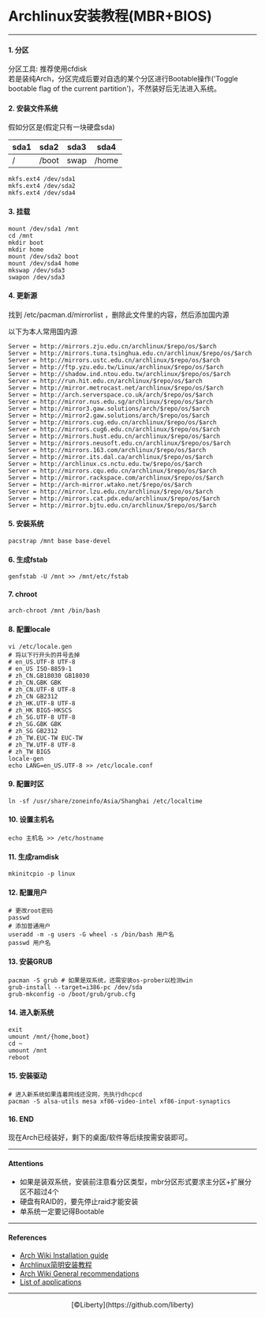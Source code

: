 # Archlinux安装教程(MBR+BIOS)
---

#### 1. 分区
分区工具: 推荐使用cfdisk</br>
若是装纯Arch，分区完成后要对自选的某个分区进行Bootable操作('Toggle bootable flag of the current partition')，不然装好后无法进入系统。
#### 2. 安装文件系统
假如分区是(假定只有一块硬盘sda)

sda1|sda2|sda3|sda4
---|---|---|---
/|/boot|swap|/home
```shell
mkfs.ext4 /dev/sda1
mkfs.ext4 /dev/sda2
mkfs.ext4 /dev/sda4
```
#### 3. 挂载

```shell
mount /dev/sda1 /mnt
cd /mnt
mkdir boot
mkdir home
mount /dev/sda2 boot
mount /dev/sda4 home
mkswap /dev/sda3
swapon /dev/sda3
```
#### 4. 更新源
找到 /etc/pacman.d/mirrorlist ，删除此文件里的内容，然后添加国内源

以下为本人常用国内源
```
Server = http://mirrors.zju.edu.cn/archlinux/$repo/os/$arch
Server = http://mirrors.tuna.tsinghua.edu.cn/archlinux/$repo/os/$arch
Server = http://mirrors.ustc.edu.cn/archlinux/$repo/os/$arch
Server = http://ftp.yzu.edu.tw/Linux/archlinux/$repo/os/$arch
Server = http://shadow.ind.ntou.edu.tw/archlinux/$repo/os/$arch
Server = http://run.hit.edu.cn/archlinux/$repo/os/$arch
Server = http://mirror.metrocast.net/archlinux/$repo/os/$arch
Server = http://arch.serverspace.co.uk/arch/$repo/os/$arch
Server = http://mirror.nus.edu.sg/archlinux/$repo/os/$arch
Server = http://mirror3.gaw.solutions/arch/$repo/os/$arch
Server = http://mirror2.gaw.solutions/arch/$repo/os/$arch
Server = http://mirrors.cug.edu.cn/archlinux/$repo/os/$arch
Server = http://mirrors.cug6.edu.cn/archlinux/$repo/os/$arch
Server = http://mirrors.hust.edu.cn/archlinux/$repo/os/$arch
Server = http://mirrors.neusoft.edu.cn/archlinux/$repo/os/$arch
Server = http://mirrors.163.com/archlinux/$repo/os/$arch
Server = http://mirror.its.dal.ca/archlinux/$repo/os/$arch
Server = http://archlinux.cs.nctu.edu.tw/$repo/os/$arch
Server = http://mirrors.cqu.edu.cn/archlinux/$repo/os/$arch
Server = http://mirror.rackspace.com/archlinux/$repo/os/$arch
Server = http://arch-mirror.wtako.net/$repo/os/$arch
Server = http://mirror.lzu.edu.cn/archlinux/$repo/os/$arch
Server = http://mirrors.cat.pdx.edu/archlinux/$repo/os/$arch
Server = http://mirror.bjtu.edu.cn/archlinux/$repo/os/$arch
```
#### 5. 安装系统
`pacstrap /mnt base base-devel`
#### 6. 生成fstab
`genfstab -U /mnt >> /mnt/etc/fstab`
#### 7. chroot
`arch-chroot /mnt /bin/bash`
#### 8. 配置locale
```
vi /etc/locale.gen
# 将以下行开头的井号去掉
# en_US.UTF-8 UTF-8
# en_US ISO-8859-1
# zh_CN.GB18030 GB18030
# zh_CN.GBK GBK
# zh_CN.UTF-8 UTF-8
# zh_CN GB2312
# zh_HK.UTF-8 UTF-8
# zh_HK BIG5-HKSCS
# zh_SG.UTF-8 UTF-8
# zh_SG.GBK GBK
# zh_SG GB2312
# zh_TW.EUC-TW EUC-TW
# zh_TW.UTF-8 UTF-8
# zh_TW BIG5
locale-gen
echo LANG=en_US.UTF-8 >> /etc/locale.conf
```
#### 9. 配置时区
`ln -sf /usr/share/zoneinfo/Asia/Shanghai /etc/localtime`
#### 10. 设置主机名
`echo 主机名 >> /etc/hostname`
#### 11. 生成ramdisk
`mkinitcpio -p linux`
#### 12. 配置用户
```shell
# 更改root密码
passwd
# 添加普通用户
useradd -m -g users -G wheel -s /bin/bash 用户名
passwd 用户名
```
#### 13. 安装GRUB
```shell
pacman -S grub # 如果是双系统，还需安装os-prober以检测win
grub-install --target=i386-pc /dev/sda
grub-mkconfig -o /boot/grub/grub.cfg
```
#### 14. 进入新系统
```
exit
umount /mnt/{home,boot}
cd ~
umount /mnt
reboot
```
#### 15. 安装驱动
```shell
# 进入新系统如果连着网线还没网，先执行dhcpcd
pacman -S alsa-utils mesa xf86-video-intel xf86-input-synaptics
```
#### 16. END

现在Arch已经装好，剩下的桌面/软件等后续按需安装即可。

---

#### Attentions
* 如果是装双系统，安装前注意看分区类型，mbr分区形式要求主分区+扩展分区不超过4个
* 硬盘有RAID的，要先停止raid才能安装
* 单系统一定要记得Bootable
---

#### References
* [Arch Wiki Installation guide](https://wiki.archlinux.org/index.php/Installation_guide)
* [Archlinux简明安装教程](https://my.oschina.net/codeaxe/blog/127533/?fromerr=7E0KEw31)
* [Arch Wiki General recommendations](https://wiki.archlinux.org/index.php/General_recommendations)
* [List of applications](https://wiki.archlinux.org/index.php/List_of_applications)

---

<center>[&copy;Liberty](https://github.com/liberty)</center>
